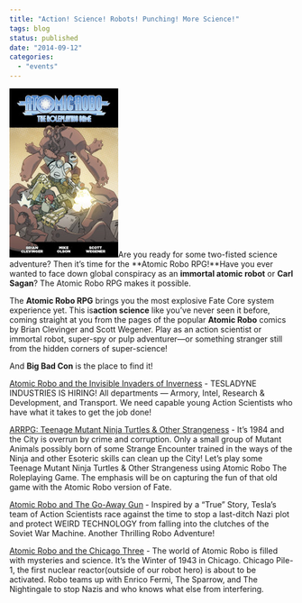 ```yaml
---
title: "Action! Science! Robots! Punching! More Science!"
tags: blog
status: published
date: "2014-09-12"
categories: 
  - "events"
---
```


[![Robo-Cover-600px](/images/Robo-Cover-600px-193x300.jpg)](http://www.bigbadcon.com/wp-content/uploads/2014/06/Robo-Cover-600px.jpg)Are you ready for some two-fisted science adventure? Then it’s time for the **Atomic Robo RPG!**Have you ever wanted to face down global conspiracy as an **immortal atomic robot** or **Carl Sagan**? The Atomic Robo RPG makes it possible.

The **Atomic Robo RPG** brings you the most explosive Fate Core system experience yet. This is**action science** like you’ve never seen it before, coming straight at you from the pages of the popular **Atomic Robo** comics by Brian Clevinger and Scott Wegener. Play as an action scientist or immortal robot, super-spy or pulp adventurer—or something stranger still from the hidden corners of super-science!

And **Big Bad Con** is the place to find it!

[Atomic Robo and the Invisible Invaders of Inverness](http://www.bigbadcon.com/events/atomic-robo-and-the-invisible-invaders-of-inverness/) - TESLADYNE INDUSTRIES IS HIRING! All departments — Armory, Intel, Research & Development, and Transport. We need capable young Action Scientists who have what it takes to get the job done!

[ARRPG: Teenage Mutant Ninja Turtles & Other Strangeness](http://www.bigbadcon.com/events/arrpg-teenage-mutant-ninja-turtles-other-strangeness/) - It’s 1984 and the City is overrun by crime and corruption. Only a small group of Mutant Animals possibly born of some Strange Encounter trained in the ways of the Ninja and other Esoteric skills can clean up the City! Let’s play some Teenage Mutant Ninja Turtles & Other Strangeness using Atomic Robo The Roleplaying Game. The emphasis will be on capturing the fun of that old game with the Atomic Robo version of Fate.

[Atomic Robo and The Go-Away Gun](http://www.bigbadcon.com/events/atomic-robo-and-the-go-away-gun/) - Inspired by a “True” Story, Tesla’s team of Action Scientists race against the time to stop a last-ditch Nazi plot and protect WEIRD TECHNOLOGY from falling into the clutches of the Soviet War Machine. Another Thrilling Robo Adventure!

[Atomic Robo and the Chicago Three](http://www.bigbadcon.com/events/atomic-robo-and-the-chicago-three/) - The world of Atomic Robo is filled with mysteries and science. It’s the Winter of 1943 in Chicago. Chicago Pile-1, the first nuclear reactor(outside of our robot hero) is about to be activated. Robo teams up with Enrico Fermi, The Sparrow, and The Nightingale to stop Nazis and who knows what else from interfering.
